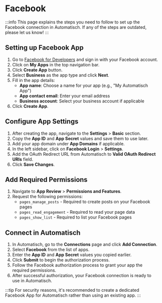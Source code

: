 # Facebook

:::info
This page explains the steps you need to follow to set up the Facebook connection in Automatisch. If any of the steps are outdated, please let us know!
:::

## Setting up Facebook App

1. Go to [Facebook for Developers](https://developers.facebook.com/) and sign in with your Facebook account.
2. Click on **My Apps** in the top navigation bar.
3. Click **Create App** button.
4. Select **Business** as the app type and click **Next**.
5. Fill in the app details:
   - **App name**: Choose a name for your app (e.g., "My Automatisch App")
   - **App contact email**: Enter your email address
   - **Business account**: Select your business account if applicable
6. Click **Create App**.

## Configure App Settings

1. After creating the app, navigate to the **Settings** > **Basic** section.
2. Copy the **App ID** and **App Secret** values and save them to use later.
3. Add your app domain under **App Domains** if applicable.
4. In the left sidebar, click on **Facebook Login** > **Settings**.
5. Add the OAuth Redirect URL from Automatisch to **Valid OAuth Redirect URIs** field.
6. Click **Save Changes**.

## Add Required Permissions

1. Navigate to **App Review** > **Permissions and Features**.
2. Request the following permissions:
   - `pages_manage_posts` - Required to create posts on your Facebook pages
   - `pages_read_engagement` - Required to read your page data
   - `pages_show_list` - Required to list your Facebook pages

## Connect in Automatisch

1. In Automatisch, go to the **Connections** page and click **Add Connection**.
2. Select **Facebook** from the list of apps.
3. Enter the **App ID** and **App Secret** values you copied earlier.
4. Click **Submit** to begin the authorization process.
5. Follow the Facebook authorization process to grant your app the required permissions.
6. After successful authorization, your Facebook connection is ready to use in Automatisch.

:::tip
For security reasons, it's recommended to create a dedicated Facebook App for Automatisch rather than using an existing app.
:::
